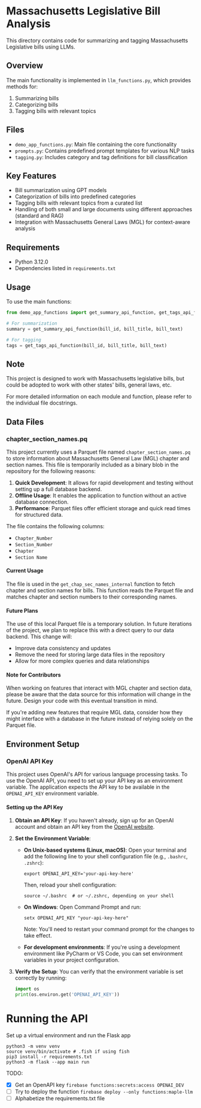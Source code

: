 # Massachusetts Legislative Bill Analysis

This directory contains code for summarizing and tagging Massachusetts Legislative bills using LLMs.

## Overview

The main functionality is implemented in `llm_functions.py`, which provides methods for:

1. Summarizing bills
2. Categorizing bills
3. Tagging bills with relevant topics

## Files

- `demo_app_functions.py`: Main file containing the core functionality
- `prompts.py`: Contains predefined prompt templates for various NLP tasks
- `tagging.py`: Includes category and tag definitions for bill classification

## Key Features

- Bill summarization using GPT models
- Categorization of bills into predefined categories
- Tagging bills with relevant topics from a curated list
- Handling of both small and large documents using different approaches (standard and RAG)
- Integration with Massachusetts General Laws (MGL) for context-aware analysis

## Requirements

- Python 3.12.0
- Dependencies listed in `requirements.txt`

## Usage

To use the main functions:

```python
from demo_app_functions import get_summary_api_function, get_tags_api_function

# For summarization
summary = get_summary_api_function(bill_id, bill_title, bill_text)

# For tagging
tags = get_tags_api_function(bill_id, bill_title, bill_text)
```

## Note

This project is designed to work with Massachusetts legislative bills, but could be adopted to work with other states' bills, general laws, etc.


For more detailed information on each module and function, please refer to the individual file docstrings.

## Data Files

### chapter_section_names.pq

This project currently uses a Parquet file named `chapter_section_names.pq` to store information about Massachusetts General Law (MGL) chapter and section names. This file is temporarily included as a binary blob in the repository for the following reasons:

1. **Quick Development**: It allows for rapid development and testing without setting up a full database backend.
2. **Offline Usage**: It enables the application to function without an active database connection.
3. **Performance**: Parquet files offer efficient storage and quick read times for structured data.

The file contains the following columns:
- `Chapter_Number`
- `Section_Number`
- `Chapter`
- `Section Name`

#### Current Usage

The file is used in the `get_chap_sec_names_internal` function to fetch chapter and section names for bills. This function reads the Parquet file and matches chapter and section numbers to their corresponding names.

#### Future Plans

The use of this local Parquet file is a temporary solution. In future iterations of the project, we plan to replace this with a direct query to our data backend. This change will:

- Improve data consistency and updates
- Remove the need for storing large data files in the repository
- Allow for more complex queries and data relationships

#### Note for Contributors

When working on features that interact with MGL chapter and section data, please be aware that the data source for this information will change in the future. Design your code with this eventual transition in mind.

If you're adding new features that require MGL data, consider how they might interface with a database in the future instead of relying solely on the Parquet file.


## Environment Setup

### OpenAI API Key

This project uses OpenAI's API for various language processing tasks. To use the OpenAI API, you need to set up your API key as an environment variable. The application expects the API key to be available in the `OPENAI_API_KEY` environment variable.

#### Setting up the API Key

1. **Obtain an API Key**: If you haven't already, sign up for an OpenAI account and obtain an API key from the [OpenAI website](https://openai.com/).

2. **Set the Environment Variable**:

   - **On Unix-based systems (Linux, macOS)**:
     Open your terminal and add the following line to your shell configuration file (e.g., `.bashrc`, `.zshrc`):
     ```
     export OPENAI_API_KEY='your-api-key-here'
     ```
     Then, reload your shell configuration:
     ```
     source ~/.bashrc  # or ~/.zshrc, depending on your shell
     ```

   - **On Windows**:
     Open Command Prompt and run:
     ```
     setx OPENAI_API_KEY "your-api-key-here"
     ```
     Note: You'll need to restart your command prompt for the changes to take effect.

   - **For development environments**:
     If you're using a development environment like PyCharm or VS Code, you can set environment variables in your project configuration.

3. **Verify the Setup**:
   You can verify that the environment variable is set correctly by running:
   ```python
   import os
   print(os.environ.get('OPENAI_API_KEY'))

# Running the API

Set up a virtual environment and run the Flask app

```
python3 -m venv venv
source venv/bin/activate # .fish if using fish
pip3 install -r requirements.txt
python3 -m flask --app main run
```

TODO:

- [x] Get an OpenAPI key `firebase functions:secrets:access OPENAI_DEV`
- [ ] Try to deploy the function `firebase deploy --only functions:maple-llm`
- [ ] Alphabetize the requirements.txt file
